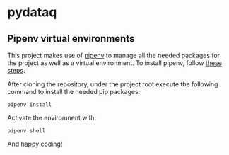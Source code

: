 # pydataq

## Pipenv virtual environments

This project makes use of [pipenv](https://pipenv.pypa.io/en/latest/) to manage all the needed packages for the project as well as a virtual environment. To install pipenv, follow [these steps](https://pipenv.pypa.io/en/latest/#install-pipenv-today).

After cloning the repository, under the project root execute the following command to install the needed pip packages:

`pipenv install`

Activate the enviromnent with:

`pipenv shell`

And happy coding!